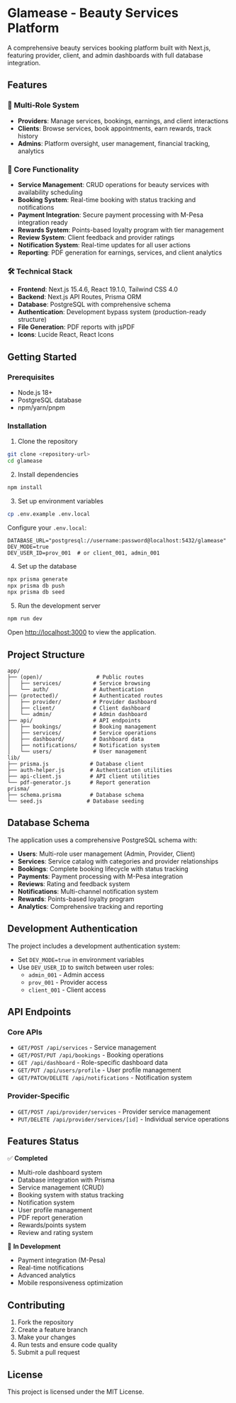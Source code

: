 # Glamease - Beauty Services Platform

A comprehensive beauty services booking platform built with Next.js, featuring provider, client, and admin dashboards with full database integration.

## Features

### 🎯 Multi-Role System
- **Providers**: Manage services, bookings, earnings, and client interactions
- **Clients**: Browse services, book appointments, earn rewards, track history
- **Admins**: Platform oversight, user management, financial tracking, analytics

### 💎 Core Functionality
- **Service Management**: CRUD operations for beauty services with availability scheduling
- **Booking System**: Real-time booking with status tracking and notifications
- **Payment Integration**: Secure payment processing with M-Pesa integration ready
- **Rewards System**: Points-based loyalty program with tier management
- **Review System**: Client feedback and provider ratings
- **Notification System**: Real-time updates for all user actions
- **Reporting**: PDF generation for earnings, services, and client analytics

### 🛠 Technical Stack
- **Frontend**: Next.js 15.4.6, React 19.1.0, Tailwind CSS 4.0
- **Backend**: Next.js API Routes, Prisma ORM
- **Database**: PostgreSQL with comprehensive schema
- **Authentication**: Development bypass system (production-ready structure)
- **File Generation**: PDF reports with jsPDF
- **Icons**: Lucide React, React Icons

## Getting Started

### Prerequisites
- Node.js 18+ 
- PostgreSQL database
- npm/yarn/pnpm

### Installation

1. Clone the repository
```bash
git clone <repository-url>
cd glamease
```

2. Install dependencies
```bash
npm install
```

3. Set up environment variables
```bash
cp .env.example .env.local
```

Configure your `.env.local`:
```env
DATABASE_URL="postgresql://username:password@localhost:5432/glamease"
DEV_MODE=true
DEV_USER_ID=prov_001  # or client_001, admin_001
```

4. Set up the database
```bash
npx prisma generate
npx prisma db push
npx prisma db seed
```

5. Run the development server
```bash
npm run dev
```

Open [http://localhost:3000](http://localhost:3000) to view the application.

## Project Structure

```
app/
├── (open)/                 # Public routes
│   ├── services/          # Service browsing
│   └── auth/              # Authentication
├── (protected)/           # Authenticated routes
│   ├── provider/          # Provider dashboard
│   ├── client/            # Client dashboard
│   └── admin/             # Admin dashboard
├── api/                   # API endpoints
│   ├── bookings/          # Booking management
│   ├── services/          # Service operations
│   ├── dashboard/         # Dashboard data
│   ├── notifications/     # Notification system
│   └── users/             # User management
lib/
├── prisma.js             # Database client
├── auth-helper.js        # Authentication utilities
├── api-client.js         # API client utilities
└── pdf-generator.js      # Report generation
prisma/
├── schema.prisma         # Database schema
└── seed.js              # Database seeding
```

## Database Schema

The application uses a comprehensive PostgreSQL schema with:
- **Users**: Multi-role user management (Admin, Provider, Client)
- **Services**: Service catalog with categories and provider relationships
- **Bookings**: Complete booking lifecycle with status tracking
- **Payments**: Payment processing with M-Pesa integration
- **Reviews**: Rating and feedback system
- **Notifications**: Multi-channel notification system
- **Rewards**: Points-based loyalty program
- **Analytics**: Comprehensive tracking and reporting

## Development Authentication

The project includes a development authentication system:
- Set `DEV_MODE=true` in environment variables
- Use `DEV_USER_ID` to switch between user roles:
  - `admin_001` - Admin access
  - `prov_001` - Provider access  
  - `client_001` - Client access

## API Endpoints

### Core APIs
- `GET/POST /api/services` - Service management
- `GET/POST/PUT /api/bookings` - Booking operations
- `GET /api/dashboard` - Role-specific dashboard data
- `GET/PUT /api/users/profile` - User profile management
- `GET/PATCH/DELETE /api/notifications` - Notification system

### Provider-Specific
- `GET/POST /api/provider/services` - Provider service management
- `PUT/DELETE /api/provider/services/[id]` - Individual service operations

## Features Status

✅ **Completed**
- Multi-role dashboard system
- Database integration with Prisma
- Service management (CRUD)
- Booking system with status tracking
- Notification system
- User profile management
- PDF report generation
- Rewards/points system
- Review and rating system

🚧 **In Development**
- Payment integration (M-Pesa)
- Real-time notifications
- Advanced analytics
- Mobile responsiveness optimization

## Contributing

1. Fork the repository
2. Create a feature branch
3. Make your changes
4. Run tests and ensure code quality
5. Submit a pull request

## License

This project is licensed under the MIT License.
